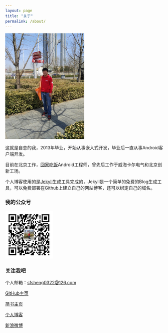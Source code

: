 ```yaml
---
layout: page
title: "关于"
permalink: /about/
---
```


<img src="/assets/bingo_me.jpg" style="width: 50%;">

这就是自恋的我，2013年毕业，开始从事嵌入式开发，毕业后一直从事Android客户端开发。

目前在北京工作，[回家吃饭](http://www.jiashuangkuaizi.com/)Android工程师，曾先后工作于威海卡尔电气和北京创新工场。

个人博客使用的是[Jekyll](http://jekyll.bootcss.com/)生成工具完成的，Jekyll是一个简单的免费的Blog生成工具，可以免费部署在Github上建立自己的网站博客，还可以绑定自己的域名。


### 我的公众号

<img src="/assets/icon1/微信公众号15.jpg" style="width: 30%;">


### 关注我吧

个人邮箱：sfsheng0322@126.com

[GitHub主页](https://github.com/sfsheng0322)

[简书主页](http://www.jianshu.com/users/88509e7e2ed1/latest_articles)

[个人博客](http://sunfusheng.com/)

[新浪微博](http://weibo.com/u/3852192525)
